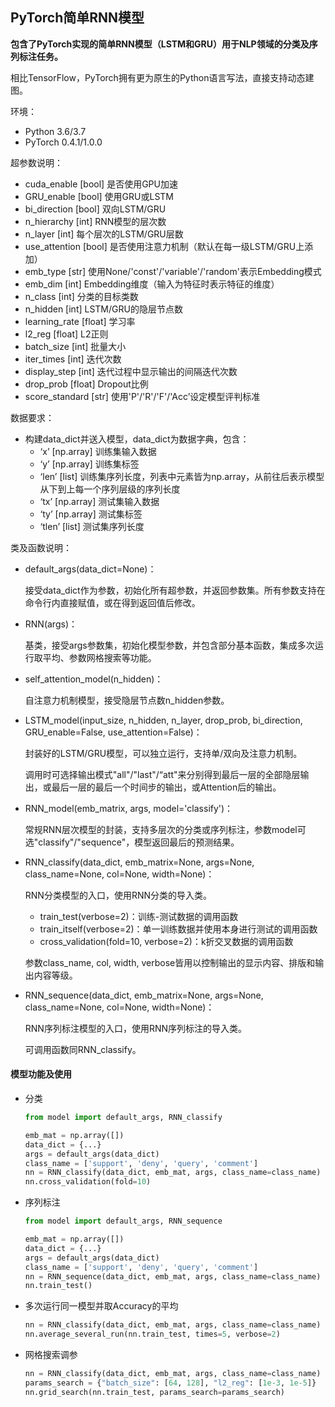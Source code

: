 ## PyTorch简单RNN模型

**包含了PyTorch实现的简单RNN模型（LSTM和GRU）用于NLP领域的分类及序列标注任务。**

相比TensorFlow，PyTorch拥有更为原生的Python语言写法，直接支持动态建图。



环境：

* Python 3.6/3.7
* PyTorch 0.4.1/1.0.0

超参数说明：

* cuda_enable [bool]	是否使用GPU加速
* GRU_enable [bool]	使用GRU或LSTM
* bi_direction [bool]	双向LSTM/GRU
* n_hierarchy [int]		RNN模型的层次数
* n_layer [int]			每个层次的LSTM/GRU层数
* use_attention [bool]	是否使用注意力机制（默认在每一级LSTM/GRU上添加）
* emb_type [str]		使用None/'const'/'variable'/'random'表示Embedding模式
* emb_dim [int]		Embedding维度（输入为特征时表示特征的维度）
* n_class [int]			分类的目标类数
* n_hidden [int]		LSTM/GRU的隐层节点数
* learning_rate [float]	学习率
* l2_reg [float]			L2正则
* batch_size [int]		批量大小
* iter_times [int]		迭代次数
* display_step [int]		迭代过程中显示输出的间隔迭代次数
* drop_prob [float]		Dropout比例
* score_standard [str]	使用'P'/'R'/'F'/'Acc’设定模型评判标准

数据要求：

* 构建data_dict并送入模型，data_dict为数据字典，包含：
  * ‘x’ [np.array]		训练集输入数据
  * ‘y’ [np.array]		训练集标签
  * ‘len’ [list]			训练集序列长度，列表中元素皆为np.array，从前往后表示模型从下到上每一个序列层级的序列长度
  * ‘tx’ [np.array]		测试集输入数据
  * ‘ty’ [np.array]		测试集标签
  * ‘tlen’ [list]		测试集序列长度

类及函数说明：

* default_args(data_dict=None)：

  接受data_dict作为参数，初始化所有超参数，并返回参数集。所有参数支持在命令行内直接赋值，或在得到返回值后修改。

* RNN(args)：

  基类，接受args参数集，初始化模型参数，并包含部分基本函数，集成多次运行取平均、参数网格搜索等功能。

* self_attention_model(n_hidden)：

  自注意力机制模型，接受隐层节点数n_hidden参数。

* LSTM_model(input_size, n_hidden, n_layer, drop_prob, bi_direction, GRU_enable=False, use_attention=False)：

  封装好的LSTM/GRU模型，可以独立运行，支持单/双向及注意力机制。

  调用时可选择输出模式"all"/"last"/“att"来分别得到最后一层的全部隐层输出，或最后一层的最后一个时间步的输出，或Attention后的输出。

* RNN_model(emb_matrix, args, model='classify')：

  常规RNN层次模型的封装，支持多层次的分类或序列标注，参数model可选"classify"/"sequence"，模型返回最后的预测结果。

* RNN_classify(data_dict, emb_matrix=None, args=None, class_name=None, col=None, width=None)：

  RNN分类模型的入口，使用RNN分类的导入类。

  * train_test(verbose=2)：训练-测试数据的调用函数
  * train_itself(verbose=2)：单一训练数据并使用本身进行测试的调用函数
  * cross_validation(fold=10, verbose=2)：k折交叉数据的调用函数

  参数class_name, col, width, verbose皆用以控制输出的显示内容、排版和输出内容等级。

* RNN_sequence(data_dict, emb_matrix=None, args=None, class_name=None, col=None, width=None)：

  RNN序列标注模型的入口，使用RNN序列标注的导入类。

  可调用函数同RNN_classify。



#### 模型功能及使用

* 分类

  ```python
  from model import default_args, RNN_classify
  
  emb_mat = np.array([])
  data_dict = {...}
  args = default_args(data_dict)
  class_name = ['support', 'deny', 'query', 'comment']
  nn = RNN_classify(data_dict, emb_mat, args, class_name=class_name)
  nn.cross_validation(fold=10)
  ```

* 序列标注

  ```python
  from model import default_args, RNN_sequence
  
  emb_mat = np.array([])
  data_dict = {...}
  args = default_args(data_dict)
  class_name = ['support', 'deny', 'query', 'comment']
  nn = RNN_sequence(data_dict, emb_mat, args, class_name=class_name)
  nn.train_test()
  ```

* 多次运行同一模型并取Accuracy的平均

  ```python
  nn = RNN_classify(data_dict, emb_mat, args, class_name=class_name)
  nn.average_several_run(nn.train_test, times=5, verbose=2)
  ```

* 网格搜索调参

  ```python
  nn = RNN_classify(data_dict, emb_mat, args, class_name=class_name)
  params_search = {"batch_size": [64, 128], "l2_reg": [1e-3, 1e-5]}
  nn.grid_search(nn.train_test, params_search=params_search)
  ```

